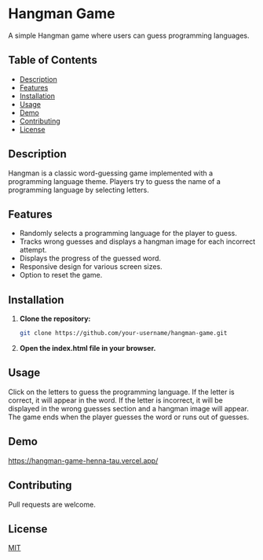 # Hangman Game

A simple Hangman game where users can guess programming languages.

## Table of Contents

- [Description](#description)
- [Features](#features)
- [Installation](#installation)
- [Usage](#usage)
- [Demo](#demo)
- [Contributing](#contributing)
- [License](#license)

## Description

Hangman is a classic word-guessing game implemented with a programming language theme. Players try to guess the name of a programming language by selecting letters.

## Features

- Randomly selects a programming language for the player to guess.
- Tracks wrong guesses and displays a hangman image for each incorrect attempt.
- Displays the progress of the guessed word.
- Responsive design for various screen sizes.
- Option to reset the game.

## Installation

1. **Clone the repository:**

   ```bash
   git clone https://github.com/your-username/hangman-game.git
   ```

2. **Open the index.html file in your browser.**

## Usage

Click on the letters to guess the programming language. If the letter is correct, it will appear in the word. If the letter is incorrect, it will be displayed in the wrong guesses section and a hangman image will appear. The game ends when the player guesses the word or runs out of guesses.

## Demo

https://hangman-game-henna-tau.vercel.app/

## Contributing

Pull requests are welcome.

## License

[MIT](https://choosealicense.com/licenses/mit/)
